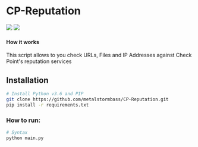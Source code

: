 # CP-Reputation

<img src="https://img.shields.io/badge/Version-1.0.0a-red" /> <img src="https://img.shields.io/badge/python-3.6-success" />


#### How it works
This script allows to you check URLs, Files and IP Addresses against Check Point's reputation services


## Installation
```bash
# Install Python v3.6 and PIP 
git clone https://github.com/metalstormbass/CP-Reputation.git
pip install -r requirements.txt
```

### How to run:
```bash
# Syntax
python main.py